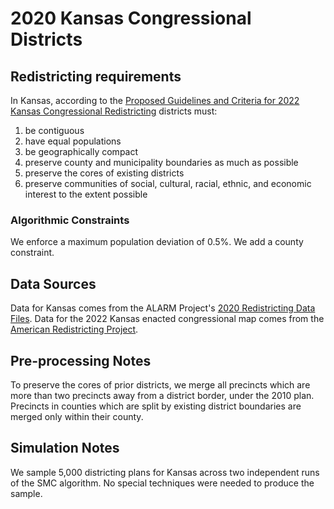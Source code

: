 # 2020 Kansas Congressional Districts

## Redistricting requirements
In Kansas, according to the [Proposed Guidelines and Criteria for 2022 Kansas Congressional Redistricting](https://redistricting.lls.edu/wp-content/uploads/KS-Proposed-redistricting-guidelines.pdf) districts must:

1. be contiguous
2. have equal populations
3. be geographically compact
4. preserve county and municipality boundaries as much as possible
5. preserve the cores of existing districts
6. preserve communities of social, cultural, racial, ethnic, and economic interest to the extent possible


### Algorithmic Constraints
We enforce a maximum population deviation of 0.5%. We add a county constraint.

## Data Sources
Data for Kansas comes from the ALARM Project's [2020 Redistricting Data Files](https://alarm-redist.github.io/posts/2021-08-10-census-2020/). Data for the 2022 Kansas enacted congressional map comes from the [American Redistricting Project](https://thearp.org/state/kansas/).

## Pre-processing Notes
To preserve the cores of prior districts, we merge all precincts which are more than two precincts away from a district border, under the 2010 plan.
Precincts in counties which are split by existing district boundaries are merged only within their county.

## Simulation Notes
We sample 5,000 districting plans for Kansas across two independent runs of the SMC algorithm.
No special techniques were needed to produce the sample.
